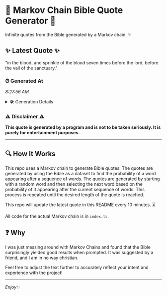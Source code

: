 # 📖 Markov Chain Bible Quote Generator 📖

Infinite quotes from the Bible generated by a Markov chain. ✨

## ✨ Latest Quote ✨
"in the blood, and sprinkle of the blood seven times before the lord, before the vail of the sanctuary."

### ⏰ Generated At
*8:27:56 AM*

<details>
    <summary>🛠️ Generation Details</summary>
    <p>
        <strong>🌱 Seed:</strong> in<br>
        <strong>🔄 Iterations:</strong> 18<br>
        <strong>📜 Context History:</strong><br>[ in ]: the<br>[ in, the ]: blood,<br>[ in, the, blood, ]: and<br>[ in, the, blood,, and ]: sprinkle<br>[ in, the, blood,, and, sprinkle ]: of<br>[ in, the, blood,, and, sprinkle, of ]: the<br>[ the, blood,, and, sprinkle, of, the ]: blood<br>[ blood,, and, sprinkle, of, the, blood ]: seven<br>[ and, sprinkle, of, the, blood, seven ]: times<br>[ sprinkle, of, the, blood, seven, times ]: before<br>[ of, the, blood, seven, times, before ]: the<br>[ the, blood, seven, times, before, the ]: lord,<br>[ blood, seven, times, before, the, lord, ]: before<br>[ seven, times, before, the, lord,, before ]: the<br>[ times, before, the, lord,, before, the ]: vail<br>[ before, the, lord,, before, the, vail ]: of<br>[ the, lord,, before, the, vail, of ]: the<br>[ lord,, before, the, vail, of, the ]: sanctuary.<br>
    </p>
</details>

### ⚠️ Disclaimer ⚠️
**This quote is generated by a program and is not to be taken seriously. It is purely for entertainment purposes.**

---

## 🔍 How It Works

This repo uses a Markov chain to generate Bible quotes. The quotes are generated by using the Bible as a dataset to find the probability of a word appearing after a sequence of words. The quotes are generated by starting with a random word and then selecting the next word based on the probability of it appearing after the current sequence of words. This process is repeated until the desired length of the quote is reached.

This repo will update the latest quote in this README every 10 minutes. ⏳

All code for the actual Markov chain is in `index.ts`.

## ❓ Why

I was just messing around with Markov Chains and found that the Bible surprisingly yielded good results when prompted. 
It was suggested by a friend, and I am in no way christian.

Feel free to adjust the text further to accurately reflect your intent and experience with the project!

---

*Enjoy*✨
